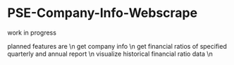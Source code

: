 # PSE-Company-Info-Webscrape

work in progress

planned features are \n 
get company info \n 
get financial ratios of specified quarterly and annual report \n 
visualize historical financial ratio data \n 
